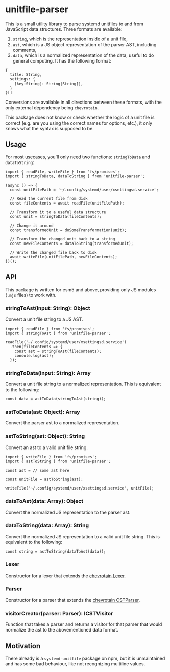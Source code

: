 # unitfile-parser

This is a small utility library to parse systemd unitfiles to and from JavaScript data structures. Three formats are available:
1. `string`, which is the representation inside of a unit file,
2. `ast`, which is a JS object representation of the parser AST, including comments,
3. `data`, which is a normalized representation of the data, useful to do general computing. It has the following format:

```
{
  title: String,
  settings: {
    [key:String]: String|String[],
  }
}[]
```

Conversions are available in all directions between these formats, with the only external dependency being `chevrotain`.

This package does not know or check whether the logic of a unit file is correct (e.g. are you using the correct names for options, etc.), it only knows what the syntax is supposed to be.

## Usage

For most usecases, you'll only need two functions: `stringToData` and `dataToString`:

```
import { readFile, writeFile } from 'fs/promises';
import { stringToData, dataToString } from 'unitfile-parser';

(async () => {
  const unitFilePath = '~/.config/systemd/user/xsettingsd.service';

  // Read the current file from disk
  const fileContents = await readFile(unitFilePath);

  // Transform it to a useful data structure
  const unit = stringToData(fileContents);

  // Change it around
  const transformedUnit = doSomeTransformation(unit);

  // Transform the changed unit back to a string
  const newFileContents = dataToString(transformedUnit);

  // Write the changed file back to disk
  await writeFile(unitFilePath, newFileContents);
})();
```

## API

This package is written for esm5 and above, providing only JS modules (`.mjs` files) to work with.

### stringToAst(input: String): Object

Convert a unit file string to a JS AST.

```
import { readFile } from 'fs/promises';
import { stringToAst } from 'unitfile-parser';

readFile('~/.config/systemd/user/xsettingsd.service')
  .then(fileContents => {
    const ast = stringToAst(fileContents);
    console.log(ast);
  });

```

### stringToData(input: String): Array

Convert a unit file string to a normalized representation. This is equivalent to the following:

```
const data = astToData(stringToAst(string));
```

### astToData(ast: Object): Array

Convert the parser ast to a normalized representation.

### astToString(ast: Object): String

Convert an ast to a valid unit file string.

```
import { writeFile } from 'fs/promises';
import { astToString } from 'unitfile-parser';

const ast = // some ast here

const unitFile = astToString(ast);

writeFile('~/.config/systemd/user/xsettingsd.service', unitFile);
```

### dataToAst(data: Array): Object

Convert the normalized JS representation to the parser ast.

### dataToString(data: Array): String

Convert the normalized JS representation to a valid unit file string. This is equivalent to the following:

```
const string = astToString(dataToAst(data));
```

### Lexer 

Constructor for a lexer that extends the [chevrotain Lexer](https://sap.github.io/chevrotain/documentation/7_0_3/classes/lexer.html).

### Parser 

Constructor for a parser that extends the [chevrotain CSTParser](https://sap.github.io/chevrotain/documentation/7_0_3/classes/cstparser.html).

### visitorCreator(parser: Parser): ICSTVisitor

Function that takes a parser and returns a visitor for that parser that would normalize the ast to the abovementioned data format.

## Motivation

There already is a `systemd-unitfile` package on npm, but it is unmaintained and has some bad behaviour, like not recognizing multiline values.

